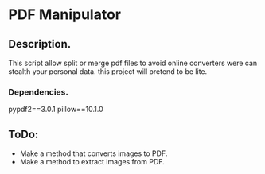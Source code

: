 # PDF Manipulator

## Description.
This script allow split or merge pdf files to avoid online converters were can stealth your personal data. this project will pretend to be lite.

### Dependencies.
pypdf2==3.0.1
pillow==10.1.0

## ToDo:
- Make a method that converts images to PDF.
- Make a method to extract images from PDF.